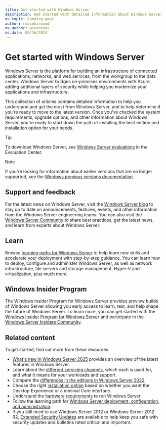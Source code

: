 ```yaml
---
title: Get started with Windows Server 
description: Get started with detailed information about Windows Server and get ready to deploy, upgrade, or migrate.
ms.topic: landing-page
author: robinharwood
ms.author: wscontent
ms.date: 08/16/2024
---
```


# Get started with Windows Server

Windows Server is the platform for building an infrastructure of connected applications, networks, and web services, from the workgroup to the data center. Windows Server bridges on-premises environments with Azure, adding additional layers of security while helping you modernize your applications and infrastructure.

This collection of articles contains detailed information to help you understand and get the most from Windows Server, and to help determine if you're ready to move to the latest version. Once you've checked the system requirements, upgrade options, and other information about Windows Server, you're ready to start down the path of installing the best edition and installation option for your needs.

> [!TIP]
> To download Windows Server, see [Windows Server evaluations](https://www.microsoft.com/evalcenter/evaluate-windows-server-2025) in the Evaluation Center.

> [!NOTE]
> If you're looking for information about earlier versions that are no longer supported, see the [Windows previous versions documentation](/previous-versions/windows/).

## Support and feedback

For the latest news on Windows Server, visit the [Windows Server blog](https://www.microsoft.com/windows-server/blog) to stay up to date on announcements, features, events, and other information from the Windows Server engineering teams. You can also visit the [Windows Server Community](https://techcommunity.microsoft.com/t5/windows-server/ct-p/Windows-Server) to share best practices, get the latest news, and learn from experts about Windows Server.

## Learn

Browse [learning paths for Windows Server](/training/browse/?source=learn&terms=Windows%20Server&resource_type=learning%20path) to help learn new skills and accelerate your deployment with step-by-step guidance. You can learn how to deploy, configure and administer Windows Server, as well as network infrastructure, file servers and storage management, Hyper-V and virtualization, plus much more.

## Windows Insider Program

The Windows Insider Program for Windows Server provides preview builds of Windows Server allowing you early access to learn, test, and help shape the future of Windows Server. To learn more, you can get started with the [Windows Insider Program for Windows Server](https://www.microsoft.com/windowsinsider/for-business-getting-started-server) and participate in the [Windows Server Insiders Community](https://techcommunity.microsoft.com/t5/windows-server-insiders/bd-p/WindowsServerInsiders).

## Related content

To get started, find out more from these resources.

* [What's new in Windows Server 2025](whats-new-windows-server-2025.md) provides an overview of the latest features in Windows Server.
* Learn about the [different servicing channels](servicing-channels-comparison.md), which each is used for, and what it means for your workloads and support.
* Compare the [differences in the editions in Windows Server 2022](editions-comparison.md).
* Choose the right [installation option](install-options-server-core-desktop-experience.md) based on whether you want the Desktop Experience or a minimal Core interface.
* Understand the [hardware requirements](hardware-requirements.md) to run Windows Server.
* Follow the learning path for [Windows Server deployment, configuration, and administration](/training/paths/windows-server-deployment-configuration-administration/).
* If you still need to use Windows Server 2012 or Windows Server 2012 R2, [Extended Security Updates](extended-security-updates-overview.md) are available to help keep you safe with security updates and bulletins rated critical and important.

